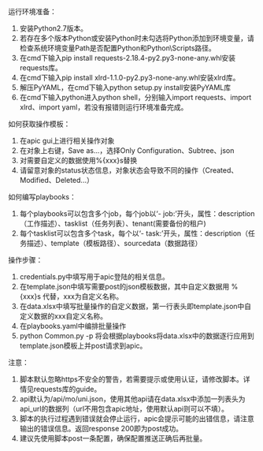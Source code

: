 ﻿运行环境准备：
1. 安装Python2.7版本。
2. 若存在多个版本Python或安装Python时未勾选将Python添加到环境变量，请检查系统环境变量Path是否配置Python和Python\Scripts路径。
3. 在cmd下输入pip install requests-2.18.4-py2.py3-none-any.whl安装requests库。
4. 在cmd下输入pip install xlrd-1.1.0-py2.py3-none-any.whl安装xlrd库。
5. 解压PyYAML，在cmd下输入python setup.py install安装PyYAML库
6. 在cmd下输入python进入python shell，分别输入import requests、import xlrd、import yaml，若没有报错则运行环境准备完成。

如何获取操作模板：
1. 在apic gui上进行相关操作对象
2. 在对象上右键，Save as...，选择Only Configuration、Subtree、json
3. 对需要自定义的数据使用%{xxx}s替换
4. 请留意对象的status状态信息，对象状态会导致不同的操作（Created、Modified、Deleted...）

如何编写playbooks：
1. 每个playbooks可以包含多个job，每个job以‘- job:’开头，属性：description（工作描述）、tasklist（任务列表）、tenant(需要备份的租户)
2. 每个tasklist可以包含多个task，每个以‘- task:’开头，属性：description（任务描述）、template（模板路径）、sourcedata（数据路径）

操作步骤：
1. credentials.py中填写用于apic登陆的相关信息。
2. 在template.json中填写需要post的json模板数据，其中自定义数据用 %{xxx}s 代替，xxx为自定义名称。
3. 在data.xlsx中填写批量操作的自定义数据，第一行表头即template.json中自定义数据的xxx自定义名称。
4. 在playbooks.yaml中编排批量操作
4. python Common.py -p <playbooks>将会根据playbooks将data.xlsx中的数据逐行应用到template.json模板上并post请求到apic。

注意：
1. 脚本默认忽略https不安全的警告，若需要提示或使用认证，请修改脚本。详情见requests库的guide。
2. api默认为/api/mo/uni.json，使用其他api请在data.xlsx中添加一列表头为api_url的数据列（url不用包含apic地址，使用默认api则可以不填）。
3. 脚本的执行过程遇到错误就会停止运行，apic会提示可能的出错信息，请注意输出的错误信息。返回response 200即为post成功。
4. 建议先使用脚本post一条配置，确保配置推送正确后再批量。